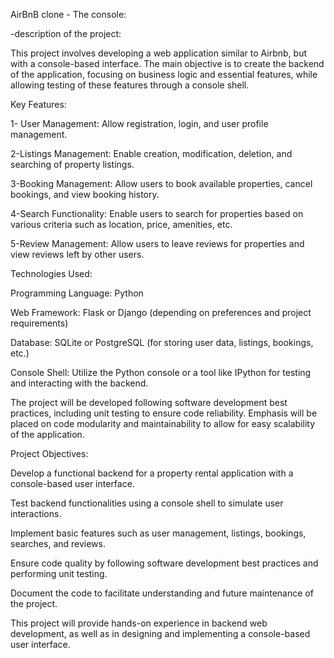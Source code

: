 AirBnB clone - The console:

 -description of the project:

This project involves developing a web application similar to Airbnb, but with a console-based interface. The main objective is to create the backend of the application, focusing on business logic and essential features, while allowing testing of these features through a console shell.

Key Features:

1- User Management: Allow registration, login, and user profile management.   

2-Listings Management: Enable creation, modification, deletion, and searching of property listings.

3-Booking Management: Allow users to book available properties, cancel bookings, and view booking history.

4-Search Functionality: Enable users to search for properties based on various criteria such as location, price, amenities, etc.

5-Review Management: Allow users to leave reviews for properties and view reviews left by other users.


Technologies Used:

Programming Language: Python

Web Framework: Flask or Django (depending on preferences and project requirements)

Database: SQLite or PostgreSQL (for storing user data, listings, bookings, etc.)

Console Shell: Utilize the Python console or a tool like IPython for testing and interacting with the backend.

The project will be developed following software development best practices, including unit testing to ensure code reliability. Emphasis will be placed on code modularity and maintainability to allow for easy scalability of the application.




Project Objectives:


Develop a functional backend for a property rental application with a console-based user interface.

Test backend functionalities using a console shell to simulate user interactions.

Implement basic features such as user management, listings, bookings, searches, and reviews.

Ensure code quality by following software development best practices and performing unit testing.

Document the code to facilitate understanding and future maintenance of the project.

This project will provide hands-on experience in backend web development, as well as in designing and implementing a console-based user interface.


